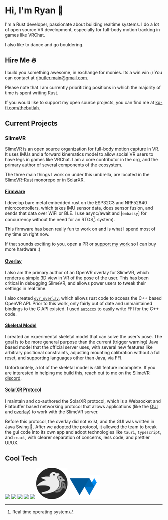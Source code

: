 # Hi, I'm Ryan 👋

I'm a Rust developer, passionate about building realtime systems. I do a lot of open
source VR development, especially for full-body motion tracking in games like VRChat.

I also like to dance and go bouldering.


## Hire Me 🔥

I build you something awesome, in exchange for monies. Its a win win :)
You can contact at [rjbutler.main@gmail.com](mailto:rjbutler.main@gmail.com).

Please note that I am currently prioritizing positions in which the majority of time is
spent writing Rust.

If you would like to support my open source projects, you can find me at
[ko-fi.com/thebutlah](ko-fi).


## Current Projects

### SlimeVR

SlimeVR is an open source organization for full-body motion capture in VR. It uses IMUs
and a forward kinematics model to allow social VR users to have legs in games like
VRChat. I am a core contributor in the org, and the primary author of several
components of the ecosystem.

The three main things I work on under this umbrella, are located in the [SlimeVR-Rust]
monorepo or in [SolarXR]. 

#### [Firmware](https://github.com/SlimeVR/SlimeVR-Rust/tree/main/firmware)
I develop bare metal embedded rust on the ESP32C3 and NRF52840 microcontrollers, which
takes IMU sensor data, does sensor fusion, and sends that data over WiFi or BLE. I use
async/await and [`embassy`] for concurrency without the need for an RTOS[^1].
system).

This firmware has been really fun to work on and is what I spend most of my time on
right now.

If that sounds exciting to you, open a PR or [support my work] so I can buy
more hardware :)

#### [Overlay]
I also am the primary author of an OpenVR overlay for SlimeVR, which renders a simple 3D
view in VR of the pose of the user. This has been critical in debugging SlimeVR, and
allows power users to tweak their settings in real time.

I also created [`ovr_overlay`], which allows rust code to access the C++ based OpenVR
API. Prior to this work, only fairly out of date and unmaintained bindings to the C API
existed. I used [`autocxx`] to easily write FFI for the C++ code.

#### [Skeletal Model]
I created an experimental skeletal model that can solve the user's pose. The goal is to
be more general purpose than the current (trigger warning) Java based model that the
official server uses, with several new features like arbitrary positional constraints,
adjusting mounting calibration without a full reset, and supporting languages other than
Java, via FFI.

Unfortuantely, a lot of the skeletal model is still feature incomplete. If you are
interested in helping me build this, reach out to me on the [SlimeVR discord].

#### [SolarXR Protocol]
I maintain and co-authored the SolarXR protocol, which is a Websocket and Flatbuffer
based networking protocol that allows applications (like the [GUI] and [overlay]) to
work with the SlimeVR server.

Before this protocol, the overlay did not exist, and the GUI was written in Java Swing
🤮. After we adopted the protocol, it allowed the team to break the gui code into
its own app and adopt technologies like `tauri`, `typescript`, and `react`, with
clearer separation of concerns, less code, and prettier UI/UX.


## Cool Tech

<img src="https://www.rust-lang.org/logos/rust-logo-128x128.png" width="100px" />
<img src="https://upload.wikimedia.org/wikipedia/commons/3/3a/Neovim-mark.svg" width="100px" />
<img src="https://blog.bazel.build/images/bazel-icon.svg" width="100px" />
<img src="https://buck2.build/img/logo.svg" width="100px" />
<img src="https://upload.wikimedia.org/wikipedia/commons/1/1f/WebAssembly_Logo.svg" width="100px" />
<img src="https://raw.githubusercontent.com/bevyengine/bevy/main/assets/branding/icon.svg" width="100px" />
<img src="https://raw.githubusercontent.com/gpuweb/gpuweb/main/logo/webgpu-notext.svg" width="100px" />


[ko-fi]: https://ko-fi.com/thebutlah
[support my work]: https://ko-fi.com/thebutlah
[overlay]: https://github.com/SlimeVR/SlimeVR-Rust/tree/main/overlay
[`ovr_overlay`]: https://github.com/TheButlah/ovr_overlay
[`autocxx`]: https://github.com/google/autocxx
[SlimeVR discord]: https://discord.gg/SlimeVR
[SolarXR Protocol]: https://github.com/SlimeVR/SolarXR-Protocol
[SolarXR]: https://github.com/SlimeVR/SolarXR-Protocol
[SlimeVR-Rust]: https://github.com/SlimeVR/SlimeVR-Rust
[skeletal model]: https://github.com/SlimeVR/SlimeVR-Rust/tree/main/skeletal_model/rust
[GUI]: https://github.com/SlimeVR/SlimeVR-Server/tree/main/gui

[^1]: Real time operating system
